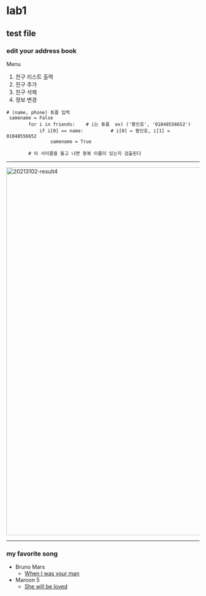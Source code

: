 # lab1
## test file
### edit your address book   
Menu
1. 친구 리스트 출력
2. 친구 추가
3. 친구 삭제
4. 정보 변경

```
# (name, phone) 튜플 입력
 samename = False
        for i in friends:    # i는 튜플  ex) ('황인호', '01048556652')
            if i[0] == name:          # i[0] = 황인호, i[1] = 01048556652
                samename = True
                
        # 이 사이클을 돌고 나면 중복 이름이 있는지 검출된다
```
* * *
<img width="960" alt="20213102-result4" src="https://user-images.githubusercontent.com/93446072/139574823-d4bed97d-5b09-49e0-8948-579e7587aeed.png">

* * * 
### my favorite song
+ Bruno Mars
  * [When I was your man](https://youtu.be/ekzHIouo8Q4)
+ Maroon 5
  * [She will be loved](https://youtu.be/nIjVuRTm-dc)    
